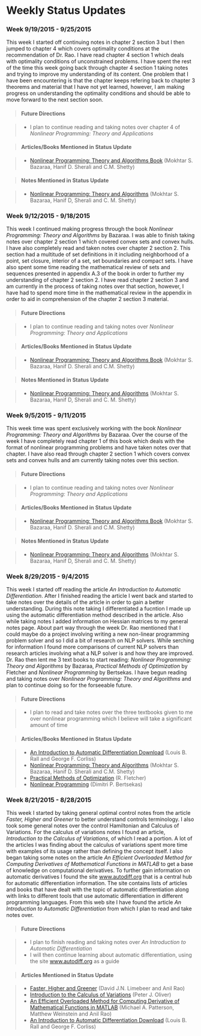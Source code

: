# Weekly Status Updates

### Week 9/19/2015 - 9/25/2015

This week I started off continuing notes in chapter 2 section 3 but I then
jumped to chapter 4 which covers optimality conditions at the recommendation of
Dr. Rao. I have read chapter 4 section 1 which deals with optimality conditions
of unconstrained problems. I have spent the rest of the time this week going
back through chapter 4 section 1 taking notes and trying to improve my
understanding of its content. One problem that I have been encountering is that
the chapter keeps refering back to chapter 3 theorems and material that I have
not yet learned, however, I am making progress on understanding the optimality
conditions and should be able to move forward to the next section soon.

> #### Future Directions

> - I plan to continue reading and taking notes over chapter 4 of _Nonlinear
    Programming: Theory and Applications_

> #### Articles/Books Mentioned in Status Update

> - <a href="http://www.amazon.com/Nonlinear-Programming-Algorithms-Mokhtar-Bazaraa/dp/0471486000"
    target="_blank">Nonlinear Programming: Theory and Algorithms Book</a>
    (Mokhtar S. Bazaraa, Hanif D. Sherali and C.M. Shetty)

> #### Notes Mentioned in Status Update

> - [Nonlinear Programming: Theory and
     Algorithms](./nonlinear_programming_theory_and_algorithms/nonlinear_programming_theory_and_algo_main.html)
     (Mokhtar S.  Bazaraa, Hanif D, Sherali and C. M. Shetty)

### Week 9/12/2015 - 9/18/2015

This week I continued making progress through the book _Nonlinear Programming:
Theory and Algorithms_ by Bazaraa. I was able to finish taking notes over
chapter 2 section 1 which covered convex sets and convex hulls. I have also
completely read and taken notes over chapter 2 section 2. This section had a
multitude of set definitions in it including neighborhood of a point, set
closure, interior of a set, set boundaries and compact sets. I have also spent
some time reading the mathematical review of sets and sequences presented in
appendix A.3 of the book in order to further my understanding of chapter 2
section 2. I have read chapter 2 section 3 and am currently in the process of
taking notes over that section, however, I have had to spend more time in the
mathematical review in the appendix in order to aid in comprehension of the
chapter 2 section 3 material.

> #### Future Directions

> - I plan to continue reading and taking notes over _Nonlinear Programming:
    Theory and Applications_

> #### Articles/Books Mentioned in Status Update

> - <a href="http://www.amazon.com/Nonlinear-Programming-Algorithms-Mokhtar-Bazaraa/dp/0471486000"
    target="_blank">Nonlinear Programming: Theory and Algorithms Book</a>
    (Mokhtar S. Bazaraa, Hanif D. Sherali and C.M. Shetty)

> #### Notes Mentioned in Status Update

> - [Nonlinear Programming: Theory and
     Algorithms](./nonlinear_programming_theory_and_algorithms/nonlinear_programming_theory_and_algo_main.html)
     (Mokhtar S.  Bazaraa, Hanif D, Sherali and C. M. Shetty)

### Week 9/5/2015 - 9/11/2015

This week time was spent exclusively working with the book _Nonlinear
Programming: Theory and Algorithms_ by Bazaraa. Over the course of the week I
have completely read chapter 1 of this book which deals with the format of
nonlinear programming problems and have taken notes over that chapter.  I have
also read through chapter 2 section 1 which covers convex sets and convex hulls
and am currently taking notes over this section.

> #### Future Directions

> - I plan to continue reading and taking notes over  _Nonlinear Programming:
    Theory and Applications_

> #### Articles/Books Mentioned in Status Update

> - <a href="http://www.amazon.com/Nonlinear-Programming-Algorithms-Mokhtar-Bazaraa/dp/0471486000"
    target="_blank">Nonlinear Programming: Theory and Algorithms Book</a>
    (Mokhtar S. Bazaraa, Hanif D. Sherali and C.M. Shetty)

> #### Notes Mentioned in Status Update

> - [Nonlinear Programming: Theory and
     Algorithms](./nonlinear_programming_theory_and_algorithms/nonlinear_programming_theory_and_algo_main.html)
     (Mokhtar S.  Bazaraa, Hanif D, Sherali and C. M. Shetty)

### Week 8/29/2015 - 9/4/2015

This week I started off reading the article _An Introduction to Automatic
Differentiation_. After I finished reading the article I went back and started
to take notes over the details of the article in order to gain a better
understanding. During this note taking I differentiated a fucntion I made up
using the automatic differentiation method described in the article. Also while
taking notes I added information on Hessian matrices to my general notes page.
About part way through the week Dr. Rao mentioned that I could maybe do a
project involving writing a new non-linear programming problem solver and so I
did a bit of research on NLP solvers. While serching for information I found
more comparisons of current NLP solvers than research articles involving what a
NLP solver is and how they are improved. Dr. Rao then lent me 3 text books to
start reading: _Nonlinear Programming: Theory and Algorithms_ by Bazaraa,
_Practical Methods of Optimization_ by Fletcher and _Nonlinear Programming_ by
Bertsekas. I have begun reading and taking notes over _Nonlinear Programming:
Theory and Algorithms_ and plan to continue doing so for the forseeable future.

> #### Future Directions

> - I plan to read and take notes over the three textbooks given to me over
    nonlinear programming which I believe will take a significant amount of
    time

> #### Articles/Books Mentioned in Status Update

> - <a href="http://www.eng.mu.edu/corlissg/Pubs/Papers/1996d.ps.gz"
    target="_blank">An Introduction to Automatic Differentiation Download</a>
    (Louis B. Rall and George F. Corliss)
> - <a href="http://www.amazon.com/Nonlinear-Programming-Algorithms-Mokhtar-Bazaraa/dp/0471486000"
    target="_blank">Nonlinear Programming: Theory and Algorithms</a>
    (Mokhtar S. Bazaraa, Hanif D. Sherali and C.M. Shetty)
> - <a href="http://www.amazon.com/Practical-Methods-Optimization-R-Fletcher/dp/0471494631"
    target="_blank">Practical Methods of Optimization</a>
    (R. Fletcher)
> - <a href="http://www.amazon.com/Nonlinear-Programming-Dimitri-P-Bertsekas/dp/1886529000"
    target="_blank">Nonlinear Programming</a>
    (Dimitri P. Bertsekas)


### Week 8/21/2015 - 8/28/2015

This week I started by taking general optimal control notes from the article
_Faster, Higher and Greener_ to better understand controls terminology. I also
took some general notes over the control Hamiltonian and Calculus of
Variations. For the calculus of variations notes I found an article,
_Introduction to the Calculus of Variations_, of which I read a portion. A lot
of the articles I was finding about the calculus of variations spent more time
with examples of its usage rather than defining the concept itself. I also
began taking some notes on the article _An Efficient Overloaded Method for
Computing Derivatives of Mathematical Functions in MATLAB_ to get a base of
knowledge on computational derivatives. To further gain information on
automatic derivatives I found the site <a href="http://www.autodiff.org/"
target="_blank">www.autodiff.org</a> that is a central hub for automatic
differentiation information. The site contains lists of articles and books that
have dealt with the topic of automatic differentiation along with links to
different tools that use automatic differentiation in different programming
languages. From this web site I have found the article _An Introduction to
Automatic Differentiation_ from which I plan to read and take notes over.

> #### Future Directions

> - I plan to finish reading and taking notes over _An Introduction to
    Automatic Differentiation_
> - I will then continue learning about automatic differentiation, using the
    site <a href="http://www.autodiff.org/"
    target="_blank">www.autodiff.org</a> as a guide

> #### Articles Mentioned in Status Update

> - <a href="http://vdol.mae.ufl.edu/JournalPublications/IEEE-CSM-14-0038.pdf"
    target="_blank">Faster, Higher and Greener</a>
    (David J.N. Limebeer and Anil Rao)
> - <a href="http://www.math.umn.edu/~olver/ln_/cv.pdf"
     target="_blank">Introduction to the Calculus of Variations</a>
    (Peter J. Oliver)
> - <a href="http://vdol.mae.ufl.edu/JournalPublications/TOMS-2011-0055.pdf"
    target="_blank">An Efficient Overloaded Method for Computing Derivative of
    Mathematical Functions in MATLAB</a>
    (Michael A. Patterson, Matthew Weinstein and Anil Rao)
> - <a href="http://www.eng.mu.edu/corlissg/Pubs/Papers/1996d.ps.gz"
    target="_blank">An Introduction to Automatic Differentiation Download</a>
    (Louis B. Rall and George F. Corliss)
